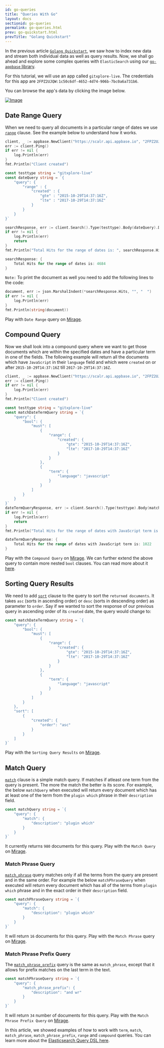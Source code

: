 ```yaml
---
id: go-queries
title: "Queries With Go"
layout: docs
sectionid: go-queries
permalink: go-queries.html
prev: go-quickstart.html
prevTitle: "Golang Quickstart"
---
```


In the previous article [`Golang Quickstart`](/go-quickstart.html), we saw how to index new data and stream both individual data as well as query results. Now, we shall go ahead and explore some complex queries with `ElasticSearch` using our [`go-appbase` library](https://godoc.org/github.com/appbaseio/go-appbase/).

For this tutorial, we will use an app called `gitxplore-live`. The credentials for this app are `2FPZ2UJQW:1c50c6df-4652-4d74-906b-7bc0a6a731b6`.

You can browse the app's data by clicking the image below.

[![Image](https://i.imgur.com/Pvh2btF.png)](https://appbaseio.github.io/dejavu/live/#?input_state=XQAAAAKvAQAAAAAAAAA9iIqnY-B2BnTZGEQz6wkFsXzANcEiOj1t75YJPmGw7xeXjnOyOKwcTIJQljSmiDlmnS0idduXRCWx36R0WY9_Vp2OeiWvs5xdlMjiRDDupmmjgc5kXonz8uq6m2RqZAJEc_g63epaXm2VZJ6P017RqXwhNW50YP02uGPJzw_wlnNHejyw3A55t32cUtVwYDVOtKa99NwNlFHAdl3uj_6iHw3B-0vHqDKRryA5CsywM3FCsu23ODTNzechJe-gmxprZA9mVWAEtVsHlY2xwiEtAoUv2y01q-PbwwQRWgvPawZOg_2FMxpSdtTlo3pM6GtNC58SfDg-9XlSibEGCXddBtwfsFtLe__m9Bxxb4Ko1ga01UaH5Ww5n5_KJWXsgh17HlNH_vawxqo)

## Date Range Query

When we need to query all documents in a particular range of dates we use [`range`](https://www.elastic.co/guide/en/elasticsearch/reference/5.6/query-dsl-range-query.html) clause. See the example below to understand how it works.

```go
client, _ := appbase.NewClient("https://scalr.api.appbase.io", "2FPZ2UJQW", "1c50c6df-4652-4d74-906b-7bc0a6a731b6", "gitxplore-live")
err := client.Ping()
if err != nil {
	log.Println(err)
}
fmt.Println("Client created")

const testtype string = "gitxplore-live"
const dateQuery string = `{
	"query": {
		"range" : {
			"created" : {
				"gte" : "2015-10-29T14:37:16Z",
				"lte" : "2017-10-29T14:37:16Z"
			}
		}
	}
}`

searchResponse, err := client.Search().Type(testtype).Body(dateQuery).Do()
if err != nil {
	log.Println(err)
	return
}
fmt.Println("Total Hits for the range of dates is: ", searchResponse.Hits.TotalHits)
```
```go
searchResponse: {
	Total Hits for the range of dates is: 4684
}
```
``Note:`` To print the document as well you need to add the following lines to the code:
```go
document, err := json.MarshalIndent(*searchResponse.Hits, "", "  ")
if err != nil {
	log.Println(err)
}
fmt.Println(string(document))
```
Play with `Date Range` query on [Mirage](https://appbaseio.github.io/mirage/#?input_state=XQAAAAKjDAAAAAAAAAA9iIhnNAWbsswtYjeQNZkpzQK4_mOzUeDpWmFX40My38I2h2kWQlEdacvCMz6CtrX2pl2yy1LFtI8PefTkjddNtb1d4yacMv2ni8qYGp6yBtb_-oP0y6NadalvEMEYzWi_LqQ9mRe7P0mnWEZnms4MVU1rDLGSaeM2Mz8PnBpHlB8ozXiqBjd1HlXOyeHMn5YveDpjt6BIMyLyGa2t8hZgMVZjYLCqQfjpLtkwgaEOmm2R1JmcWDyJyLna4GMxMs4r-IB62CWjJDzP0z4x-RfvS62oJTV_QWTdNhkUbqBUiFBhVVl7-ayTdtv0yCAHx1AgpRTttjFd4ziRvtuIUg-5cVTilejvGrcHV_zB-iUoIEyNw5oEixmlR__80-CEG1Fja4GkFx9ETbv2QdsGGn22U9T2_1kfEf9XhFy5c0H1qTaIr137ek9KgLguG4emUkj6MnknmSprSHbURPySNcuAKnaYYjePFPTTSIHxQDAQ7RdlJzujWuYAacOdO4OjlQdU96tb-FK2nQzFB0mP1kyhhejGrLO6YEQBgMNIDPYDYVK3XPImr1le4xw97v7k54s2XRwUVLDUrBBsR_6sfGPc5w6PWXcU0xCCQE6xc8k-0PlcVhoiKKE5NcR7Io9ysbZiHDQ4ZEgs8W44LlW2I0TToEfTCsd7SMVL661-3NGlbXia_vfdkHdIaO43IUQhItj4fYSdCnQrxiNNQbrGfbbYR_JvBxpwbGZhDHB_seCPImnEsJmlQkXq4iTbcu-MZKKdfNNg6r4tvUKDOlwIZk2aLJdfQFsuds-00lw6YiLFFgqtIm9Cqt-7iwYP_7opRD_LupUmvGOqygxSWXZTHZTDM8pQkx2lUYsCZ24Hxv9nFfbzexACj_JwPx9v2BbSHdnRQPUBEEp2WuTVHV7-PzYcr_DYEvXUb0f7YgadA34jGq1ToVfziz55WegG91abrNie8ba-Tt_a3zjW4ZzFOLOjdQx0QxY4IZk5FV__9PC9Ng).

## Compound Query

Now we shall look into a compound query where we want to get those documents which are within the specified dates and have a particular term in one of the fields. The following example will return all the documents which have `JavaScript` in their `language` field and which were `created` on or after `2015-10-29T14:37:16Z` till `2017-10-29T14:37:16Z`.

```go
client, _ := appbase.NewClient("https://scalr.api.appbase.io", "2FPZ2UJQW", "1c50c6df-4652-4d74-906b-7bc0a6a731b6", "gitxplore-live")
err := client.Ping()
if err != nil {
	log.Println(err)
}
fmt.Println("Client created")

const testtype string = "gitxplore-live"
const matchDateTermQuery string = `{
	"query": {
		"bool": {
			"must": [
				{
					"range": {
						"created": {
							"gte": "2015-10-29T14:37:16Z",
							"lte": "2017-10-29T14:37:16Z"
						}
					}
				},
				{
					"term": {
						"language": "javascript"
					}
				}
			]
		}
	}
}`
dateTermQueryResponse, err := client.Search().Type(testtype).Body(matchDateTermQuery).Do()
if err != nil {
	log.Println(err)
	return
}
fmt.Println("Total Hits for the range of dates with JavaScript term is: ", dateTermQueryResponse.Hits.TotalHits)
```
```go
dateTermQueryResponse: {
	Total Hits for the range of dates with JavaScript term is: 1022
}
```
Play with the `Compound Query` on [Mirage](https://appbaseio.github.io/mirage/#?input_state=XQAAAAKjDQAAAAAAAAA9iIhnNAWbsswtYjeQNZkpzQK4_mOzUeDpWmFX40My38I2h2kWQlEdacvCMz6CtrX2pl2yy1LFtI8PefTkjddNtb1d4yacMv2ni8qYGp6yBtb_-oP0y6NadalvEMEYzWi_LqQ9mRe7P0mnWEZnms4MVU1rDLGSaeM2Mz8PnBpHlB8ozXiqBjd1HlXOyeHMn5YveDpjt6BIMyLyGa2t8hZgMVZjYLCqQfjpLtkwgaEOmm2R1JmcWDyJyLna4GMxMs4r-IB62CWjJFpLSDvyu_mM_MRP6uJO6YtZ1uAe6otWHfaTGdC0cxa9cI8wzgGM5DGHwlCi6yWsTDaMALy_ouzQPdvMlfC0R33CUIu4Srx5Y_RTVjfq7sgdA1pmIhH1TlbmHWFbS7Y2cSdo73pq__lkqlolbbhPZkrg5VGkcVMRnSPlXnl0R0DVyRCtRNmIufdi0SCVGdQ7UTeFQu4Mu55hvYDBx9bQDnmn65slHhyYDYPONMMTj1Zv2fSSFBPLzyjMewBW_D80IYf62i3y40sVIyl4XT8tvYfju_xNyYIzxs_CP14Tyk9Z5Uzmo2oBOkX1G2mJf_2zq2vhSPiEg5QxXeuAlBIyh7xvA2vDEhdj5jKk-c7R8YzS2u-T5zcbMi-eprfIDSqrxH-8Ut8eOMW_ADsC-VpgzMwEYDuk46L4q7SrQOwI1gkHMGUpX1qTidBjy-AxynwKD-9hDVx770vjaB5A03AoAe1DLq6lpXYtc2gZsXIXRtQJ8Wof4hvioPtuU9513JCxA-i1vLkDU7X_3H9xWUxz-y-PgqXpVb9ojze1BVplnUzZhYZKEUbQOcRNPF4oU3zBJcoRJDaONGkAmsB86bNtMiUQ9mshgjI-0aHBCu4k1zLGlLaFr0NA1l8mAlIldUZsTQp6OoBfDb7VH2mIAfcDWCacI2LpvFQyiUjtxNb5o2ZtbtN__pg0Dn013s1_aCXnYT77vE16-00EyWKlAPYAt8lDmEjStGj0kTBB6XPlZfn7Wy3eL6qFcrEyKz8KFbqe4sW6_Gr-1XNTmFnMz_88lnAA).
We can further extend the above query to contain more nested `bool` clauses. You can read more about it [here](https://www.elastic.co/guide/en/elasticsearch/reference/5.6/query-dsl-bool-query.html).

## Sorting Query Results

We need to add [`sort`](https://www.elastic.co/guide/en/elasticsearch/reference/5.6/search-request-sort.html) clause to the query to sort the `returned documents`. It takes `asc` (sorts in ascending order) or `desc` (sorts in descending order) as parameter to `order`. Say if we wanted to sort the response of our previous query in ascending order of its `created` date, the query would change to:

```go
const matchDateTermQuery string = `{
	"query": {
		"bool": {
			"must": [
				{
					"range": {
						"created": {
							"gte": "2015-10-29T14:37:16Z",
							"lte": "2017-10-29T14:37:16Z"
						}
					}
				},
				{
					"term": {
						"language": "javascript"
					}
				}
			]
		}
	},
	"sort": [
		{
			"created": {
				"order": "asc"
			}
		}
	]
}`
```
Play with the `Sorting Query Results` on [Mirage](https://appbaseio.github.io/mirage/#?input_state=XQAAAAIUDgAAAAAAAAA9iIhnNAWbsswtYjeQNZkpzQK4_mOzUeDpWmFX40My38I2h2kWQlEdacvCMz6CtrX2pl2yy1LFtI8PefTkjddNtb1d4yacMv2ni8qYGp6yBtb_-oP0y6NadalvEMEYzWi_LqQ9mRe7P0mnWEZnms4MVU1rDLGSaeM2Mz8PnBpHlB8ozXiqBjd1HlXOyeHMn5YveDpjt6BIMyLyGa2t8hZgMVZjYLCqQfjpLtkwgaEOmm2R1JmcWDyJyLna4GMxMs4r-IB62CWjJFpLSDvyu_mM_MRP6uJO6YtZ1uAe6otWHfaTGdC0cxa9cI8wzgGM5DGHwlCi6yWsTDaMALy_ouzQPdvMlfC0R33CUIu4Srx5Y_RTVjfq7sgdA1pmIhH1TlbmHWFbS7Y2cSdo73pq__lkqlolbbhPZkrg5VGkcVMRnSPlXnl0R0DVyRCtRNmIufdi0SCVGdQ7UTeFQu4Mu55hvYDBx9bQDnmn65slHhyYDYPONMMTj1Zv2fSSFBPLzyjMewBW_D80IYf62i3y40sVIyl4XT8tvYfju_xNyYIzxs_CP14Tyk9Z5Uzmo2oBOkX1G2mJf_2zq2vhSPiEg5QxXeuAlBIyh7xvA2vDEhdj5jKk-c7R8YzS2u-T5zcbMi-eprfIDSqrxH-8Ut8eOMW_ADsC-VpgzMwEYDuk46L4q7SrQOwI1gkHMGUpX1qTidBjy-AxynwKD-9hDVx770vjaB5A03AoAe1DLq6lpXYtc2gZsXIXRtQJ8Wof4hvioPtuU9513JCxA-i1vLkDU7X_3H9xWUxz-y-PgqXpVb9ojze1BVplnUzZhYZKEUbQOcRNPF4oU3zBJcoRJDaONGkAmsB86bNtMiUQ9mshgjI-0aHBCu4k1zLGlLaFr0NA1l8mAlIldUZsTQp6OoBfDb7VH2mIAfcDWCacI2LpvFQyiUjtxNb5o2ZtbtN__pg0Dn01_c3h1mLOI81tetiuh8jXJbKfs-YktndNkYW3sse3idUuwAb_GiXVzPAOUyL2P0Hw5AW1USvc-jrjXpaSDvYT2FJL0KRZj5bxnz1Fw-wssO8dcdjBZUpsVW1noovQBBtB4I1a-zOtyuYoxdTmc4cXDq_8cl96).

## Match Query

[`match`](https://www.elastic.co/guide/en/elasticsearch/reference/5.6/query-dsl-match-query.html#query-dsl-match-query) clause is a simple match query. If matches if atleast one term from the query is present. The more the match the better is its score. For example, the below `matchQuery` when executed will return every document which has at least one of the term from the `plugin which` phrase in their `description` field.

```go
const matchQuery string = `{
	"query": {
		"match": {
			"description": "plugin which"
		}
	}
}`
```
It currently returns `980` documents for this query.
Play with the `Match Query` on [Mirage](https://appbaseio.github.io/mirage/#?input_state=XQAAAAJCDAAAAAAAAAA9iIhnNAWbsswtYjeQNZkpzQK4_mOzUeDpWmFX40My38I2h2kWQlEdacvCMz6CtrX2pl2yy1LFtI8PefTkjddNtb1d4yacMv2ni8qYGp6yBtb_-oP0y6NadalvEMEYzWi_LqQ9mRe7P0mnWEZnms4MVU1rDLGSaeM2Mz8PnBpHlB8ozXiqBjd1HlXOyeHMn5YveDpjt6BIMyLyGa2t8hZgMVZjYLCqQfjpLtkwgaEOmm2R1JmcWDyJyLna4GMxMs4r-IB62CWjJFpLSDvyu_mM_MRP6uJO6YtZ1uAe6otWHfaTGdC0cxa_xsuZSsaLNpDXeiG-sabfHGofyPzN4CQFey5kqLVoxtipdBv33cZVkzZf4twuvl7RLMIfabJ4R8PrE3_Z4Ha_i4OI4voih854V3oXAZTRrNXvAOd4nGcBhbA5hsu6Y26qfBWWLY-YOah1lhtmjSpgrImPBaONMNWHZdeASE0iRsxPcExtdQ5I_77IDD-DkClmdMVu7P5H3lmsrPVXARFokIjoD3FpmTupHqWmeCsjohjtlG-bAZxVfmJXQ4LPLh8iE_IWUVwfi0XyYGIIgPjnmHwAJ-FZvO8pwXlZVmcM7ITUcjUZhceV5FYIxuRkERT5efSDx331X8o9aO4BmdDn0-IVcWs60qSUn6ZOnoeMAPRBO9oalADxIPPgFBz87BvpDrUah43Bvx5Z76ps8xOrXnFH7CM3v-wKvBRcaXMX6HeUZjhlBXu_jZcEa6Htc_GDEEcBPcpYz0vZKRXd6DhEPg42sZ-Rovw7VdU0n3ZtyQCVxZY8qCTg718tQG56hTxrHLuErFpKu4vrC4QLy3FpWxHxrx5waotKrlI7_XPoWv3vMwf79mlSlryS8y7mT22vHr9hPplTkmq2F-IVfh9vXccVUKlE49BJzEbzgWT2MLboXtIDn3JAioFw9duR4o7-6V-c).

### Match Phrase Query

[`match_phrase`](https://www.elastic.co/guide/en/elasticsearch/reference/5.6/query-dsl-match-query-phrase.html#query-dsl-match-query-phrase) query matches only if all the terms from the query are present and in the same order. For example the below `matchPhraseQuery` when executed will return every document which has all of the terms from `plugin which` phrase and in the exact order in their `description` field.

```go
const matchPhraseQuery string = `{
	"query": {
		"match": {
			"description": "plugin which"
		}
	}
}`
```

It will return `16` documents for this query.
Play with the `Match Phrase` query on [Mirage](https://appbaseio.github.io/mirage/#?input_state=XQAAAAJXDAAAAAAAAAA9iIhnNAWbsswtYjeQNZkpzQK4_mOzUeDpWmFX40My38I2h2kWQlEdacvCMz6CtrX2pl2yy1LFtI8PefTkjddNtb1d4yacMv2ni8qYGp6yBtb_-oP0y6NadalvEMEYzWi_LqQ9mRe7P0mnWEZnms4MVU1rDLGSaeM2Mz8PnBpHlB8ozXiqBjd1HlXOyeHMn5YveDpjt6BIMyLyGa2t8hZgMVZjYLCqQfjpLtkwgaEOmm2R1JmcWDyJyLna4GMxMs4r-IB62CWjJFpLSDvyu_mM_MRP6uJO6YtZ1uAe6otWHfaTGdC0cxa_xsuZSsaLNpDXeiG-sabfHGofyPzN4CQFey5kqLVoxtjeFOBS1wgtRH20v8dO_fVXoyNW-gxcFmjOgeumWMW4kglNoWUm6DtUiOQZ1ZSNdiexjDTLyEtz0U0rD42p75o0PtSgG6vBnbYOqLn1Vk2OtRN5KKEP64-bw8BjOHpDlk_6GB-mq8BqMu9Fg9J2tYG_TnBjjgAbO7LOo8sGEY1hNwKerdwVx4xJGx1UdRthU3lagSGLkJ1BLiMbvGJ0XRY8w-G_g6qG-EBB8PhuDg3R5MExspV4oy9ipK6YOI9pJ7Qh-cBPv5ivZK33xqVbDfq5Kb97NLo4X_x3EusAH0HRbai2d1fa1n6l8oA3JDZhpy7liphWYhianp6v3urs1la2T6pVrebK4koP2H8vun4ck-VXALIWm9-sEPh4yLP13WcuDsmif9f_8tSLoPnuJvH-zcBktLAudN3npDBJyQAZ24-PMj-ub6MnjYOGmpqFdj2Ub5c6d9FDs7Vr_SUErMHvXA0DCJiI4MQRScxvX5S_IX_9CrVVroR_MZX3gyKyxLlkuzRjBt1P343LV6PXGRUhWQ_u2WdM4jkRyVZyA1Lk7Vq9KqmIBqaUV7KccWHQ6IJyK-EGUK5zVmApgT8WI-HHKSGbGJ__9j1qxg).

### Match Phrase Prefix Query

The [`match_phrase_prefix`](https://www.elastic.co/guide/en/elasticsearch/reference/5.6/query-dsl-match-query-phrase-prefix.html#query-dsl-match-query-phrase-prefix) query is the same as `match_phrase`, except that it allows for prefix matches on the last term in the text.

```go
const matchPhraseQuery string = `{
	"query": {
		"match_phrase_prefix": {
			"description": "and wr"
		}
	}
}`
```

It will return `34` number of documents for this query.
Play with the `Match Phrase Prefix Query` on [Mirage](https://appbaseio.github.io/mirage/#?input_state=XQAAAAJ0DAAAAAAAAAA9iIhnNAWbsswtYjeQNZkpzQK4_mOzUeDpWmFX40My38I2h2kWQlEdacvCMz6CtrX2pl2yy1LFtI8PefTkjddNtb1d4yacMv2ni8qYGp6yBtb_-oP0y6NadalvEMEYzWi_LqQ9mRe7P0mnWEZnms4MVU1rDLGSaeM2Mz8PnBpHlB8ozXiqBjd1HlXOyeHMn5YveDpjt6BIMyLyGa2t8hZgMVZjYLCqQfjpLtkwgaEOmm2R1JmcWDyJyLna4GMxMs4r-IB62CWjJFpLSDvyu_mM_MRP6uJO6YtZ1uAe6otWHfaTGdC0cxa_xsuZSsaLNpDXeiG-sabfHGofyPzN4CQFey5kqLVoxtjiUWsuOyxZujQoHYJp27YL_J3-K3PDEm78TGLIbspUsliRHA10weYS2BFSn7RnHigWnPoi7y49tk09MUzI_3pLAM-ykhu_ZLRJQ5qUZarzjC-pZVeW1Kcyfgr5UihbKq5--pm2WB-Pu4quy4qf9cYqxUAKdiTEGDuSs-S44iOzy08p7T2DszuM_loqkRDWFcf4xCZ-U10wyDDA2yCpNBQV12L-NeBFaVBx5aD2omvJJSackVZ-UqoivC_Rppuqongd-dNBF2SzmywAtGmGl12awbDvAXdEGGuxZdpiHbdM4IgtWM2qGjbH68QJBJDCjNzNq7egwzah9YK4f9EX7HK6_Di3rehkolys7w_7skPy1sGfKQzLT_9ttGOHSU16We9HBGD7k2Aa7T6u23Au0SupCXHY4MnjkhZtMhTXOdEjKha6t_EvYtKJ4tsBlRkj7uB5lfDNrdO9Xn2qyxWMlQ0nm1B1VW74Aau-r0H47kfRkvWNRDVU5tcRWJLj11Y9yKAZn6rHUvUFe1Fw-ZI0kbborzxvZEVCBX-RqI22sql-gBBN9c_xe93-Tt1jC6HPFVZeEqW3xcO9Simh2UKWFbS4VbXtPqPtnQz_0TQuBY8JUvlF5S_UQf7A2zg).

In this article, we showed examples of how to work with `term`, `match`, `match_phrase`, `match_phrase_prefix`, `range` and `compound` queries. You can learn more about the [Elasticsearch Query DSL here](https://www.elastic.co/guide/en/elasticsearch/reference/5.6/query-dsl.html).
